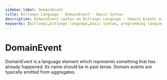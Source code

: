 ```yaml
---
sidebar_label: DomainEvent
title: Bitloops Language - DomainEvent - Basic Syntax 
description: DomainEvent syntax on Bitloops Language - Domain Events are events that occur within a specific domain.  
keywords: [bitloops,bitloops language,basic syntax, programming language,domain event, DDD, Domain Driven Design, Event Driven Architecture]
---
```


# DomainEvent
DomainEvent is a language element which represents something that has already happened. Its name should be in past tense. Domain events are typically emitted from aggregates.
